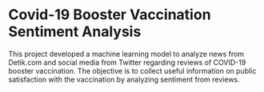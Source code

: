 # Covid-19 Booster Vaccination Sentiment Analysis
This project developed a machine learning model to analyze news from Detik.com and social media from Twitter regarding reviews of COVID-19 booster vaccination. The objective is to collect useful information on public satisfaction with the vaccination by analyzing sentiment from reviews.
